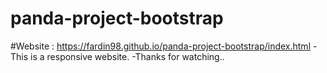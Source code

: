 # panda-project-bootstrap

#Website : https://fardin98.github.io/panda-project-bootstrap/index.html
-This is a responsive website.
-Thanks for watching..
